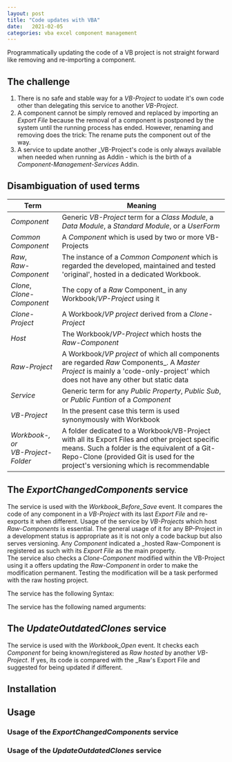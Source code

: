 ```yaml
---
layout: post
title: "Code updates with VBA"
date:   2021-02-05
categories: vba excel component management
---
```


Programmatically updating the code of a VB project is not straight forward like removing and re-importing a component.


## The challenge
1. There is no safe and stable way for a _VB-Project_ to uodate it's own code other than delegating this service to another _VB-Project_.
2. A component cannot be simply removed and replaced by importing an _Export File_ because the removal of a component is postponed by the system until the running process has ended. However, renaming and removing does the trick: The rename puts the component out of the way.
3. A service to update another _VB-Project's code is only always  available when needed when running as Addin - which is the birth of a  _Component-Management-Services_ Addin.

## Disambiguation of used terms
| Term | Meaning
|------|--------
|_Component_       | Generic _VB-Project_ term for a _Class Module_, a  _Data Module_, a _Standard Module_, or a _UserForm_  |
|_Common Component_| A _Component_ which is used by two or more VB-Projects |
| _Raw_,<br>_Raw-Component_ | The instance of a _Common Component_ which is regarded the developed, maintained and tested 'original', hosted in a dedicated Workbook. |
| _Clone_,<br>_Clone-Component_ | The copy of a _Raw_ Component_ in any Workbook/_VP-Project_ using it |
|_Clone-Project_ | A Workbook/_VP project_ derived from a _Clone-Project_ |
|_Host_          | The Workbook/_VP-Project_ which hosts the _Raw-Component_ |
|_Raw-Project_   | A Workbook/_VP project_ of which all components are regarded _Raw_ Components_. A _Master Project_ is mainly a 'code-only-project' which does not have any other but static data |
|_Service_       | Generic term for any _Public Property_, _Public Sub_, or _Public Funtion_ of a _Component_ |
|_VB-Project_     | In the present case this term is used synonymously with Workbook |
| _Workbook-, or<br>VB-Project-Folder_ | A folder dedicated to a Workbook/VB-Project with all its Export Files and other project specific means. Such a folder is the equivalent of a Git-Repo-Clone (provided Git is used for the project's versioning which is recommendable |


## The _ExportChangedComponents_ service
The service is used with the _Workbook_Before_Save_ event. It compares the code of any component in a _VB-Project_ with its last _Export File_ and re-exports it when different. Usage of the service by _VB-Projects_ which host _Raw-Components_ is essential. The general usage of it for any BP-Project in a development status is appropriate as it is not only a code backup but also serves versioning. Any _Component_ indicated a _hosted Raw-Component is registered as such with its _Export File_ as the main property.<br>
The service also checks a _Clone-Component_ modified within the VB-Project using it a offers updating the _Raw-Component_ in order to make the modification permanent. Testing the modification will be a task performed with the raw hosting project.

The service has the following Syntax:

The service has the following named arguments:


## The _UpdateOutdatedClones_ service
The service is used with the _Workbook\_Open_ event. It checks each _Component_ for being known/registered as _Raw_  _hosted_ by another _VB-Project_. If yes, its code is compared with the _Raw's Export File and suggested for being updated if different.

## Installation

## Usage
### Usage of the _ExportChangedComponents_ service

### Usage of the _UpdateOutdatedClones_ service
